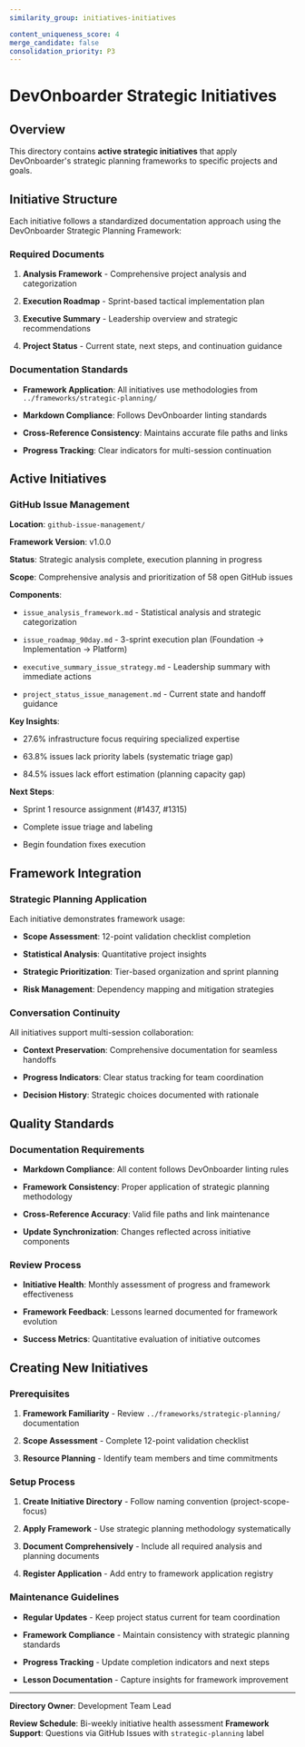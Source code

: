 ```yaml
---
similarity_group: initiatives-initiatives

content_uniqueness_score: 4
merge_candidate: false
consolidation_priority: P3
---
```


# DevOnboarder Strategic Initiatives

## Overview

This directory contains **active strategic initiatives** that apply DevOnboarder's strategic planning frameworks to specific projects and goals.

## Initiative Structure

Each initiative follows a standardized documentation approach using the DevOnboarder Strategic Planning Framework:

### Required Documents

1. **Analysis Framework** - Comprehensive project analysis and categorization

2. **Execution Roadmap** - Sprint-based tactical implementation plan

3. **Executive Summary** - Leadership overview and strategic recommendations

4. **Project Status** - Current state, next steps, and continuation guidance

### Documentation Standards

- **Framework Application**: All initiatives use methodologies from `../frameworks/strategic-planning/`

- **Markdown Compliance**: Follows DevOnboarder linting standards

- **Cross-Reference Consistency**: Maintains accurate file paths and links

- **Progress Tracking**: Clear indicators for multi-session continuation

## Active Initiatives

### GitHub Issue Management

**Location**: `github-issue-management/`

**Framework Version**: v1.0.0

**Status**: Strategic analysis complete, execution planning in progress

**Scope**: Comprehensive analysis and prioritization of 58 open GitHub issues

**Components**:

- `issue_analysis_framework.md` - Statistical analysis and strategic categorization

- `issue_roadmap_90day.md` - 3-sprint execution plan (Foundation → Implementation → Platform)

- `executive_summary_issue_strategy.md` - Leadership summary with immediate actions

- `project_status_issue_management.md` - Current state and handoff guidance

**Key Insights**:

- 27.6% infrastructure focus requiring specialized expertise

- 63.8% issues lack priority labels (systematic triage gap)

- 84.5% issues lack effort estimation (planning capacity gap)

**Next Steps**:

- Sprint 1 resource assignment (#1437, #1315)

- Complete issue triage and labeling

- Begin foundation fixes execution

## Framework Integration

### Strategic Planning Application

Each initiative demonstrates framework usage:

- **Scope Assessment**: 12-point validation checklist completion

- **Statistical Analysis**: Quantitative project insights

- **Strategic Prioritization**: Tier-based organization and sprint planning

- **Risk Management**: Dependency mapping and mitigation strategies

### Conversation Continuity

All initiatives support multi-session collaboration:

- **Context Preservation**: Comprehensive documentation for seamless handoffs

- **Progress Indicators**: Clear status tracking for team coordination

- **Decision History**: Strategic choices documented with rationale

## Quality Standards

### Documentation Requirements

- **Markdown Compliance**: All content follows DevOnboarder linting rules

- **Framework Consistency**: Proper application of strategic planning methodology

- **Cross-Reference Accuracy**: Valid file paths and link maintenance

- **Update Synchronization**: Changes reflected across initiative components

### Review Process

- **Initiative Health**: Monthly assessment of progress and framework effectiveness

- **Framework Feedback**: Lessons learned documented for framework evolution

- **Success Metrics**: Quantitative evaluation of initiative outcomes

## Creating New Initiatives

### Prerequisites

1. **Framework Familiarity** - Review `../frameworks/strategic-planning/` documentation

2. **Scope Assessment** - Complete 12-point validation checklist

3. **Resource Planning** - Identify team members and time commitments

### Setup Process

1. **Create Initiative Directory** - Follow naming convention (project-scope-focus)

2. **Apply Framework** - Use strategic planning methodology systematically

3. **Document Comprehensively** - Include all required analysis and planning documents

4. **Register Application** - Add entry to framework application registry

### Maintenance Guidelines

- **Regular Updates** - Keep project status current for team coordination

- **Framework Compliance** - Maintain consistency with strategic planning standards

- **Progress Tracking** - Update completion indicators and next steps

- **Lesson Documentation** - Capture insights for framework improvement

---

**Directory Owner**: Development Team Lead

**Review Schedule**: Bi-weekly initiative health assessment
**Framework Support**: Questions via GitHub Issues with `strategic-planning` label
